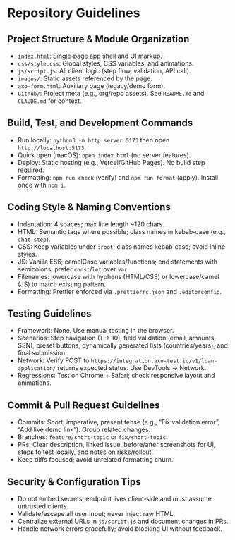 # Repository Guidelines

## Project Structure & Module Organization

- `index.html`: Single‑page app shell and UI markup.
- `css/style.css`: Global styles, CSS variables, and animations.
- `js/script.js`: All client logic (step flow, validation, API call).
- `images/`: Static assets referenced by the page.
- `axo-form.html`: Auxiliary page (legacy/demo form).
- `Github/`: Project meta (e.g., org/repo assets). See `README.md` and `CLAUDE.md` for context.

## Build, Test, and Development Commands

- Run locally: `python3 -m http.server 5173` then open `http://localhost:5173`.
- Quick open (macOS): `open index.html` (no server features).
- Deploy: Static hosting (e.g., Vercel/GitHub Pages). No build step required.
- Formatting: `npm run check` (verify) and `npm run format` (apply). Install once with `npm i`.

## Coding Style & Naming Conventions

- Indentation: 4 spaces; max line length ~120 chars.
- HTML: Semantic tags where possible; class names in kebab‑case (e.g., `chat-step`).
- CSS: Keep variables under `:root`; class names kebab‑case; avoid inline styles.
- JS: Vanilla ES6; camelCase variables/functions; end statements with semicolons; prefer `const`/`let` over `var`.
- Filenames: lowercase with hyphens (HTML/CSS) or lowercase/camel (JS) to match existing pattern.
- Formatting: Prettier enforced via `.prettierrc.json` and `.editorconfig`.

## Testing Guidelines

- Framework: None. Use manual testing in the browser.
- Scenarios: Step navigation (1 → 10), field validation (email, amounts, SSN), preset buttons, dynamically generated lists (countries/years), and final submission.
- Network: Verify POST to `https://integration.axo-test.io/v1/loan-application/` returns expected status. Use DevTools → Network.
- Regressions: Test on Chrome + Safari; check responsive layout and animations.

## Commit & Pull Request Guidelines

- Commits: Short, imperative, present tense (e.g., “Fix validation error”, “Add live demo link”). Group related changes.
- Branches: `feature/short-topic` or `fix/short-topic`.
- PRs: Clear description, linked issue, before/after screenshots for UI, steps to test locally, and notes on risks/rollout.
- Keep diffs focused; avoid unrelated formatting churn.

## Security & Configuration Tips

- Do not embed secrets; endpoint lives client‑side and must assume untrusted clients.
- Validate/escape all user input; never inject raw HTML.
- Centralize external URLs in `js/script.js` and document changes in PRs.
- Handle network errors gracefully; avoid blocking UI without feedback.
